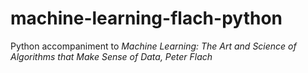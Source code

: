 machine-learning-flach-python
=============================

Python accompaniment to _Machine Learning: The Art and Science of Algorithms that Make Sense of Data, Peter Flach_
